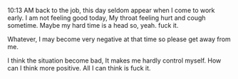 10:13 AM back to the job, this day seldom appear when I come to work early. I am not feeling good today, My throat feeling hurt and cough sometime. Maybe my hard time is a head so, yeah. fuck it.

Whatever, I may become very negative at that time so please get away from me.

I think the situation become bad, It makes me hardly control myself. How can I think more positive. All I can think is fuck it.
